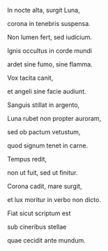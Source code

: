 In nocte alta, surgit Luna,

corona in tenebris suspensa.

Non lumen fert, sed iudicium.


Ignis occultus in corde mundi

ardet sine fumo, sine flamma.

Vox tacita canit,

et angeli sine facie audiunt.


Sanguis stillat in argento,

Luna rubet non propter auroram,

sed ob pactum vetustum,

quod signum tenet in carne.


Tempus redit,

non ut fuit, sed ut finitur.

Corona cadit, mare surgit,

et lux moritur in verbo non dicto.


Fiat sicut scriptum est

sub cineribus stellae

quae cecidit ante mundum.
